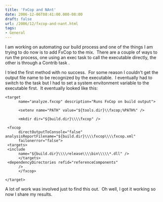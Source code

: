 ```yaml
---
title: 'FxCop and NAnt'
date: 2006-12-06T08:41:00.000-08:00
draft: false
url: /2006/12/fxcop-and-nant.html
tags: 
- General
---
```


I am working on automating our build process and one of the things I am trying to do now is to add FxCop to the mix.  There are a couple of ways to run the process, one using an exec task to call the executable directly, the other is through a Contrib task <fxcop>.

I tried the first method with no success.  For some reason I couldn't get the output file name to be recognized by the executable.  I eventually had to switch to the <fxcop> task but I had to set a system envitonment variable to the executable first.  It eventually looked like this:

```
<target
      name="analyze.fxcop" description="Runs FxCop on build output">  
  
      <setenv name="PATH" value="${tools.dir}\\fxcop;%PATH%" />  
  
      <mkdir dir="${build.dir}\\\\fxcop" />  
  
 <fxcop
      directOutputToConsole="false" analysisReportFilename="${build.dir}\\\\fxcop\\\\fxcop.xml"
      failonerror="false">  
 <targets>  
 <include
      name="${build.dir}\\\\release\\\\bin\\\\\*.dll" />  
      </targets>  
 <dependencyDirectories refid="referenceComponents"
      />  
      </fxcop>  
  
</target>
```  

A lot of work was involved just to find this out.  Oh well, I got it working so now I share my results.